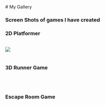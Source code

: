 
<body>
# My Gallery

### Screen Shots of games I have created
<h3>2D Platformer</h3>
<br>
<img src="file:///C:/Users/matts/AppData/Local/Temp/Temp1_Capture.zip/Capture.webp">
<br>
<br>
<h3>3D Runner Game</h3>
<br>
<br>
<h3>Escape Room Game</h3>
</body>





